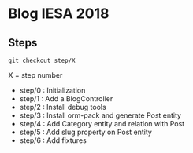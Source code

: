 # Blog IESA 2018

## Steps

`git checkout step/X`

X = step number


- step/0 : Initialization
- step/1 : Add a BlogController
- step/2 : Install debug tools
- step/3 : Install orm-pack and generate Post entity
- step/4 : Add Category entity and relation with Post
- step/5 : Add slug property on Post entity
- step/6 : Add fixtures

